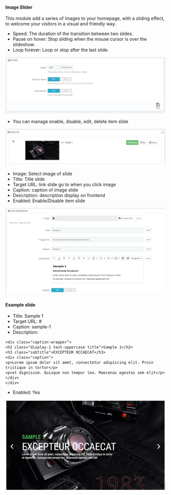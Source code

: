 #### Image Slider
This module add a series of images to your homepage, with a sliding effect, to welcome your visitors in a visual and friendly way.

* Speed: The duration of the transition between two slides.
* Pause on hover: Stop sliding when the mouse cursor is over the slideshow.
* Loop forever: Loop or stop after the last slide.
																						
![](/assets/imgslide1.jpg)

* You can manage enable, disable, edit, delete item slide

![](/assets/imgslide2.jpg)

* Image: Select image of slide
* Title: Title slide
* Target URL: link slide go to when you click image
* Caption: caption of image slide
* Description: description display on frontend
* Enabled: Enable/Disable item slide
																						
![](/assets/imgslide3.jpg)

#### Example slide
* Title: Sample 1
* Target URL: #
* Caption: sample-1
* Description: 
```
<div class="caption-wrapper">
<h2 class="display-1 text-uppercase title">Sample 1</h2>
<h3 class="subtitle">EXCEPTEUR OCCAECAT</h3>
<div class="caption">
<p>Lorem ipsum dolor sit amet, consectetur adipiscing elit. Proin tristique in tortor</p>
<p>et dignissim. Quisque non tempor leo. Maecenas egestas sem elit</p>
</div>
</div>
```
* Enabled: Yes

![](/example/imgslide.jpg)


